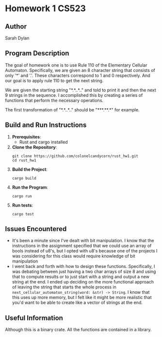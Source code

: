 # Homework 1 CS523
## Author
Sarah Dylan

## Program Description

The goal of homework one is to use Rule 110 of the Elementary
Cellular Automaton. Specifically, we are given an 8 character string
that consists of only '*' and '.'. These characters correspond to 1 and 0
respectively. And our goal is to apply rule 110 to get the next string.

We are given the starting string "\*.\*..\*.." and told to print it and then the next 9
strings in the sequence. I accomplished this by creating a series of functions that
perform the necessary operations.

The first transformation of "\*.\*..\*.." should be "\*\*\*.\*\*.\*" for example.

## Build and Run Instructions

1. **Prerequisites**:
    * Rust and cargo installed
2. **Clone the Repository**:
    ```
    git clone https://github.com/colonelcandycorn/rust_hw1.git
    cd rust_hw1
    ```
3. **Build the Project**:
    ```
    cargo build
    ```
4. **Run the Program**:
    ```
    cargo run
    ```
5. **Run tests**:
    ```
    cargo test
    ```

## Issues Encountered
* It's been a minute since I've dealt with bit manipulation. I know
that the instructions in the assignment specified that we could use 
an array of bools instead of u8's, but I opted with u8's because one
of the projects I was considering for this class would require knowledge
of bit manipulation
* I went back and forth with how to design these functions. Specifically,
I was debating between just having a two char arrays of size 8 and using
that to compute results or to just start with a string and output a new string
at the end. I ended up deciding on the more functional approach of leaving
the string that starts the whole process in `next_cellular_automaton_string(word: &str) -> String`.
I know that this uses up more memory, but I felt like it might be more realistic that
you'd want to be able to create like a vector of strings at the end.

## Useful Information

Although this is a binary crate. All the functions are contained in a library.